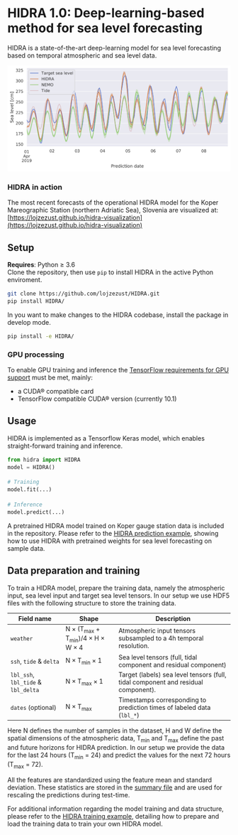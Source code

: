 # HIDRA 1.0: Deep-learning-based method for sea level forecasting

HIDRA is a state-of-the-art deep-learning model for sea level forecasting based on temporal atmospheric and sea level data.

![Example sea level predictions (compared with NEMO).](images/example.png)

### HIDRA in action

The most recent forecasts of the operational HIDRA model for the Koper Mareographic Station (northern Adriatic Sea), Slovenia are visualized at: [https://lojzezust.github.io/hidra-visualization](https://lojzezust.github.io/hidra-visualization)

## Setup

**Requires**: Python ≥ 3.6  
Clone the repository, then use `pip` to install HIDRA in the active Python enviroment.
```bash
git clone https://github.com/lojzezust/HIDRA.git
pip install HIDRA/
```

In you want to make changes to the HIDRA codebase, install the package in develop mode.
```bash
pip install -e HIDRA/
```

### GPU processing
To enable GPU training and inference the [TensorFlow requirements for GPU support](https://www.tensorflow.org/install/gpu#software_requirements) must be met, mainly:
- a CUDA® compatible card
- TensorFlow compatible CUDA® version (currently 10.1)
  
## Usage

HIDRA is implemented as a Tensorflow Keras model, which enables straight-forward training and inference.
```python
from hidra import HIDRA
model = HIDRA()

# Training
model.fit(...)

# Inference
model.predict(...)
```

A pretrained HIDRA model trained on Koper gauge station data is included in the repository. Please refer to the [HIDRA prediction example](examples/prediction.ipynb), showing how to use HIDRA with pretrained weights for sea level forecasting on sample data.

## Data preparation and training

To train a HIDRA model, prepare the training data, namely the atmospheric input, sea level input and target sea level tensors. In our setup we use HDF5 files with the following structure to store the training data.

| Field name | Shape | Description |
|---|----------------------|---|
| `weather` | N × (T<sub>max</sub> + T<sub>min</sub>)/4 × H × W × 4 | Atmospheric input tensors subsampled to a 4h temporal resolution. |
| `ssh`, `tide` & `delta` | N × T<sub>min</sub> × 1 | Sea level tensors (full, tidal component and residual component) |
| `lbl_ssh`, `lbl_tide` & `lbl_delta` | N × T<sub>max</sub> × 1 | Target (labels) sea level tensors (full, tidal component and residual component). |
| `dates` (optional) | N × T<sub>max</sub> | Timestamps corresponding to prediction times of labeled data (`lbl_*`) |

Here N defines the number of samples in the dataset, H and W define the spatial dimensions of the atmospheric data, T<sub>min</sub> and T<sub>max</sub> define the past and future horizons for HIDRA prediction. In our setup we provide the data for the last 24 hours (T<sub>min</sub> = 24) and predict the values for the next 72 hours (T<sub>max</sub> = 72).

All the features are standardized using the feature mean and standard deviation. These statistics are stored in the [summary file](data/summary.json) and are used for rescaling the predictions during test-time.

For additional information regarding the model training and data structure, please refer to the [HIDRA training example](examples/training.ipynb), detailing how to prepare and load the training data to train your own HIDRA model.
